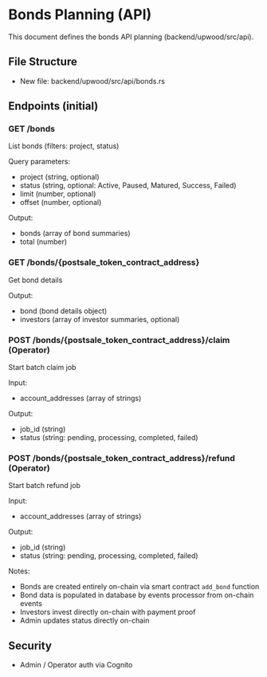 # Bonds Planning (API)

This document defines the bonds API planning (backend/upwood/src/api).

## File Structure

- New file: backend/upwood/src/api/bonds.rs

## Endpoints (initial)

### GET /bonds

List bonds (filters: project, status)

Query parameters:

- project (string, optional)
- status (string, optional: Active, Paused, Matured, Success, Failed)
- limit (number, optional)
- offset (number, optional)

Output:

- bonds (array of bond summaries)
- total (number)

### GET /bonds/{postsale_token_contract_address}

Get bond details

Output:

- bond (bond details object)
- investors (array of investor summaries, optional)

### POST /bonds/{postsale_token_contract_address}/claim (Operator)

Start batch claim job

Input:

- account_addresses (array of strings)

Output:

- job_id (string)
- status (string: pending, processing, completed, failed)

### POST /bonds/{postsale_token_contract_address}/refund (Operator)

Start batch refund job

Input:

- account_addresses (array of strings)

Output:

- job_id (string)
- status (string: pending, processing, completed, failed)

Notes:

- Bonds are created entirely on-chain via smart contract `add_bond` function
- Bond data is populated in database by events processor from on-chain events
- Investors invest directly on-chain with payment proof
- Admin updates status directly on-chain

## Security

- Admin / Operator auth via Cognito
